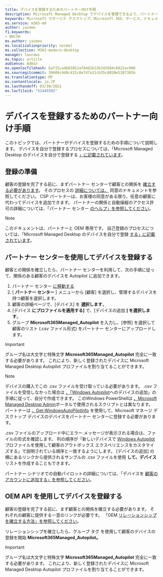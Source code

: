 ```yaml
---
title: デバイスを登録するためのパートナー向け手順
description: Microsoft Managed Desktop でデバイスを管理できるよう、パートナーがデバイスを登録する方法
keywords: Microsoft マネージド デスクトップ、Microsoft 365、サービス、ドキュメント
ms.service: m365-md
author: jaimeo
f1.keywords:
- NOCSH
ms.author: jaimeo
ms.localizationpriority: normal
ms.collection: M365-modern-desktop
manager: laurawi
ms.topic: article
audience: Admin
ms.openlocfilehash: baf15ca4b83052af84d2b22b3d2604c6022ac900
ms.sourcegitcommit: 39609c4d8c432c8e7d7a31cb35c8020e5207385b
ms.translationtype: MT
ms.contentlocale: ja-JP
ms.lasthandoff: 03/30/2021
ms.locfileid: "51445592"
---
```

# <a name="steps-for-partners-to-register-devices"></a>デバイスを登録するためのパートナー向け手順


このトピックでは、パートナーがデバイスを登録するための手順について説明します。 デバイスを自分で登録するプロセスについては、「Microsoft Managed Desktop のデバイスを自分で登録する [」に記載されています](register-devices-self.md)。



## <a name="prepare-for-registration"></a>登録の準備 
顧客の登録を完了する前に、まずパートナー センターで顧客との関係を [確立する必要があります](https://partner.microsoft.com/dashboard)。 そのプロセスの [詳細については、](/windows/deployment/windows-autopilot/registration-auth#csp-authorization) 同意のドキュメントを参照してください。 CSP パートナーは、お客様の同意がある限り、任意の顧客に代わってデバイスを追加できます。 パートナーの関係と自動操縦のアクセス許可の詳細については、「パートナー センター [のヘルプ」を参照してください](/partner-center/customers_revoke_admin_privileges#windows-autopilot)。


> [!NOTE]
> このドキュメントは、パートナーと OEM 専用です。 自己登録のプロセスについては、「Microsoft Managed Desktop のデバイスを自分で登録 [する」に記載されています](register-devices-self.md)。


## <a name="register-devices-by-using-partner-center"></a>パートナー センターを使用してデバイスを登録する

顧客との関係を確立したら、パートナー センターを利用して、次の手順に従って、関係のある顧客のデバイスを Autopilot に追加できます。

1. パートナー センター [に移動する](https://partner.microsoft.com/dashboard)
2. [ **パートナー センター** ] メニューから [顧客] を選択し、管理するデバイスを持つ顧客を選択します。
3. 顧客の詳細ページで、[デバイス] を **選択します**。
4. [デバイス **にプロファイルを適用する]** で、[デバイスの追加 **] を選択します**。
5. グループ **Microsoft365Managed_Autopilot** を入力し、[参照] を選択して顧客のリスト (.csv ファイル形式) をパートナー センターにアップロードします。


> [!IMPORTANT]
> グループ名は大文字と特殊文字 **Microsoft365Managed_Autopilot** 完全に一致する必要があります。 これにより、新しく登録されたデバイスに Microsoft Managed Desktop Autopilot プロファイルを割り当てることができます。

>[!NOTE]
> デバイスの購入でこの .csv ファイルを受け取っている必要があります。 .csv ファイルを受信しなかった場合は [、「Windows Autopilot](/windows/deployment/windows-autopilot/add-devices#collecting-the-hardware-id-from-existing-devices-using-powershell)へのデバイスの追加」の手順に従って、自分で作成できます。 このWindows PowerShellは [、Microsoft Managed Desktop Admin](./register-devices-self.md?view=o365-worldwide#obtain-the-hardware-hash)ポータルで使用されるスクリプトとは異なります。 パートナーは [、Get-WindowsAutoPilotInfo](https://www.powershellgallery.com/packages/Get-WindowsAutoPilotInfo) を使用して、Microsoft マネージ デスクトップ デバイスのデバイスをパートナー センターに登録する必要があります。

.csv ファイルのアップロード中にエラー メッセージが表示される場合は、ファイルの形式を確認します。 列の順序が「新しいデバイスで [Windows Autopilot](/partner-center/autopilot#add-devices-to-a-customers-account)プロファイルを使用して顧客のアウトボックス エクスペリエンスをカスタマイズする」で説明されている順序と一致するようにします。 [デバイスの追加] の横にあるリンクから提供されるサンプルの .csv ファイルを使用 **して、デバイス** リストを作成することもできます。 

パートナー シナリオでの自動パイロットの詳細については、「デバイスを [顧客のアカウントに追加する」を参照してください](/partner-center/autopilot#add-devices-to-a-customers-account)。


## <a name="register-devices-by-using-the-oem-api"></a>OEM API を使用してデバイスを登録する

顧客の登録を完了する前に、まず顧客との関係を確立する必要があります。 それぞれの顧客に提供する一意のリンクが必要です。 「OEM [リレーションシップを確立する方法」を参照してください](/windows/deployment/windows-autopilot/registration-auth#oem-authorization)。

リレーションシップを確立したら、グループ タグ を使用して顧客のデバイスの登録を開始 **Microsoft365Managed_Autopilot。**

> [!IMPORTANT]
> グループ名は大文字と特殊文字 **Microsoft365Managed_Autopilot** 完全に一致する必要があります。 これにより、新しく登録されたデバイスに Microsoft Managed Desktop Autopilot プロファイルを割り当てることができます。
